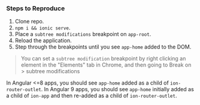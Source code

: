 ### Steps to Reproduce

1. Clone repo.
2. `npm i && ionic serve`.
3. Place a `subtree modifications` breakpoint on `app-root`.
4. Reload the application.
5. Step through the breakpoints until you see `app-home` added to the DOM.

> You can set a `subtree modification` breakpoint by right clicking an element in the "Elements" tab in Chrome, and then going to Break on > subtree modifications

In Angular <=8 apps, you should see `app-home` added as a child of `ion-router-outlet`.
In Angular 9 apps, you should see `app-home` initially added as a child of `ion-app` and then re-added as a child of `ion-router-outlet`.
